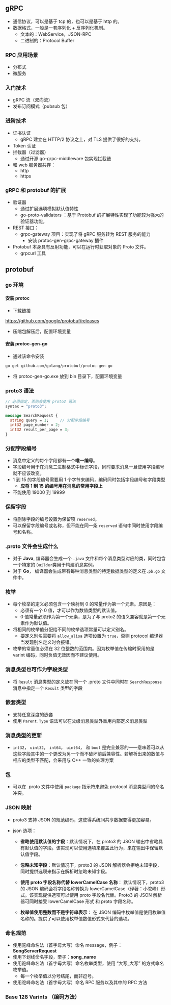 ## gRPC

- 通信协议，可以是基于 tcp 的，也可以是基于 http 的。
- 数据格式，一般是一套序列化 + 反序列化机制。
  - 文本的：WebService，JSON-RPC
  - 二进制的：Protocol Buffer

### RPC 应用场景

- 分布式
- 微服务

### 入门技术

- gRPC 流（双向流）
- 发布订阅模式（pubsub 包）

### 进阶技术

- 证书认证
  - gRPC 建立在 HTTP/2 协议之上，对 TLS 提供了很好的支持。
- Token 认证
- 拦截器（过滤器）
  - 通过开源 go-grpc-middleware 包实现拦截链
- 和 web 服务器共存：
  - http
  - https

### gRPC 和 protobuf 的扩展

- 验证器
  - 通过扩展选项模拟默认值特性
  - go-proto-validators ：基于 Protobuf 的扩展特性实现了功能较为强大的验证器功能。
- REST 接口：
  - grpc-gateway 项目：实现了将 gRPC 服务转为 REST 服务的能力
    - 安装 protoc-gen-grpc-gateway 插件
- Protobuf 本身具有反射功能，可以在运行时获取对象的 Proto 文件。
  - grpcurl 工具

## protobuf



### go 环境

#### 安装 protoc

- 下载链接

https://github.com/google/protobuf/releases

- 压缩包解压后，配置环境变量

#### 安装 protoc-gen-go

- 通过该命令安装

```bash
go get github.com/golang/protobuf/protoc-gen-go
```

- 将 protoc-gen-go.exe 放到 bin 目录下，配置环境变量

### proto3 语法

```protobuf
// 必须指定，否则会使用 proto2 语法
syntax = "proto3";

message SearchRequest {
  string query = 1;		// 分配字段编号
  int32 page_number = 2;
  int32 result_per_page = 3;
}
```

### 分配字段编号

-  消息中定义的每个字段都有一个**唯一编号**。
  - 字段编号用于在消息二进制格式中标识字段，同时要求消息一旦使用字段编号就不应该改变。
  - 1 到 15 的字段编号需要用 1 个字节来编码，编码同时包括字段编号和字段类型
    - **应将 1 到 15 的编号用在消息的常用字段上**
  - 不能使用 19000 到 19999

### 保留字段

- 将删除字段的编号设置为保留项 `reserved`。
- 可以保留字段编号或名称，但不能在同一条 `reserved` 语句中同时使用字段编号和名称。

### .proto 文件会生成什么

- 对于 **Java**, 编译器会生成一个 `.java` 文件和每个消息类型对应的类，同时包含一个特定的 `Builder`类用于构建消息实例。
- 对于 **Go**， 编译器会生成带有每种消息类型的特定数据类型的定义在`.pb.go` 文件中。



### 枚举

- 每个枚举的定义必须包含一个映射到 0 的常量作为第一个元素。原因是：
  - 必须有一个 0 值，才可以作为数值类型的默认值。
  - 0 值常量必须作为第一个元素，是为了与 proto2 的语义兼容就是第一个元素作为默认值。
- 将相同的枚举值分配给不同的枚举选项常量可以定义别名。
  - 要定义别名需要将 `allow_alisa` 选项设置为 `true`，否则 protocol 编译器当发现别名定义时会报错。
- 枚举的常量值必须在 32 位整数的范围内。因为枚举值在传输时采用的是 varint 编码，同时负值无效因而不建议使用。

### 消息类型也可作为字段类型

- 将 `Result` 消息类型的定义放在同一个 .proto 文件中同时在 `SearchResponse` 消息中指定一个 `Result` 类型的字段



### 嵌套类型

- 支持任意深度的嵌套
- 使用 `Parent.Type` 语法可以在父级消息类型外重用内部定义消息类型



### 消息类型的更新

- `int32`， `uint32`， `int64`， `uint64`， 和 `bool` 是完全兼容的——意味着可以从这些字段其中的一个更改为另一个而不破坏前后兼容性。若解析出来的数值与相应的类型不匹配，会采用与 C++ 一致的处理方案

### 包

- 可以在 .proto 文件中使用 `package` 指示符来避免 protocol 消息类型间的命名冲突。

### JSON 映射

- proto3 支持 JSON 的规范编码，这使得系统间共享数据变得更加容易。

- json 选项：

  - **省略使用默认值的字段**：默认情况下，在 proto3 的 JSON 输出中省略具有默认值的字段。该实现可以使用选项来覆盖此行为，来在输出中保留默认值字段。

  - **忽略未知字段**：默认情况下，proto3 的 JSON 解析器会拒绝未知字段，同时提供选项来指示在解析时忽略未知字段。

  - **使用 proto 字段名称代替 lowerCamelCase 名称**： 默认情况下，proto3 的 JSON 编码会将字段名称转换为 lowerCamelCase（译著：小驼峰）形式。该实现提供选项可以使用 proto 字段名代替。Proto3 的  JSON 解析器可同时接受 lowerCamelCase 形式 和 proto 字段名称。

  - **枚举值使用整数而不是字符串表示**： 在 JSON 编码中枚举值是使用枚举值名称的。提供了可以使用枚举值数值形式来代替的选项。

    

### 命名规范

- 使用驼峰命名法（首字母大写）命名 message，例子：**SongServerRequest**
- 使用下划线命名字段，栗子：**song_name**
- 使用驼峰命名法（首字母大写）命名枚举类型，使用 “大写_大写” 的方式命名枚举值。
  - 每一个枚举值以分号结尾，而非逗号。
- 使用驼峰命名法（首字母大写）命名 RPC 服务以及其中的 RPC 方法

### Base 128 Varints （编码方法）
